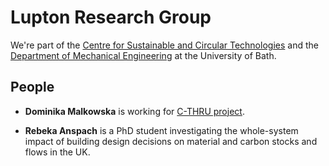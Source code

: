 # Lupton Research Group

We're part of the [Centre for Sustainable and Circular Technologies](https://www.csct.ac.uk/) and the [Department of Mechanical Engineering](https://www.bath.ac.uk/departments/department-of-mechanical-engineering/) at the University of Bath.

## People

- **Dominika Malkowska** is working for [C-THRU project](https://www.c-thru.org/).

- **Rebeka Anspach** is a PhD student investigating the whole-system impact of building design decisions on material and carbon stocks and flows in the UK. 